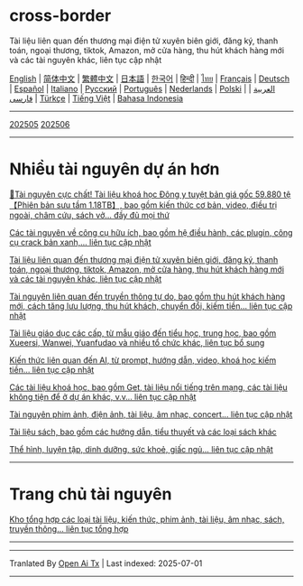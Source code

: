 # cross-border
Tài liệu liên quan đến thương mại điện tử xuyên biên giới, đăng ký, thanh toán, ngoại thương, tiktok, Amazon, mở cửa hàng, thu hút khách hàng mới và các tài nguyên khác, liên tục cập nhật

[English](https://openaitx.github.io/view.html?user=mswnlz&project=cross-border&lang=en) | [简体中文](https://openaitx.github.io/view.html?user=mswnlz&project=cross-border&lang=zh-CN) | [繁體中文](https://openaitx.github.io/view.html?user=mswnlz&project=cross-border&lang=zh-TW) | [日本語](https://openaitx.github.io/view.html?user=mswnlz&project=cross-border&lang=ja) | [한국어](https://openaitx.github.io/view.html?user=mswnlz&project=cross-border&lang=ko) | [हिन्दी](https://openaitx.github.io/view.html?user=mswnlz&project=cross-border&lang=hi) | [ไทย](https://openaitx.github.io/view.html?user=mswnlz&project=cross-border&lang=th) | [Français](https://openaitx.github.io/view.html?user=mswnlz&project=cross-border&lang=fr) | [Deutsch](https://openaitx.github.io/view.html?user=mswnlz&project=cross-border&lang=de) | [Español](https://openaitx.github.io/view.html?user=mswnlz&project=cross-border&lang=es) | [Italiano](https://openaitx.github.io/view.html?user=mswnlz&project=cross-border&lang=it) | [Русский](https://openaitx.github.io/view.html?user=mswnlz&project=cross-border&lang=ru) | [Português](https://openaitx.github.io/view.html?user=mswnlz&project=cross-border&lang=pt) | [Nederlands](https://openaitx.github.io/view.html?user=mswnlz&project=cross-border&lang=nl) | [Polski](https://openaitx.github.io/view.html?user=mswnlz&project=cross-border&lang=pl) | [العربية](https://openaitx.github.io/view.html?user=mswnlz&project=cross-border&lang=ar) | [فارسی](https://openaitx.github.io/view.html?user=mswnlz&project=cross-border&lang=fa) | [Türkçe](https://openaitx.github.io/view.html?user=mswnlz&project=cross-border&lang=tr) | [Tiếng Việt](https://openaitx.github.io/view.html?user=mswnlz&project=cross-border&lang=vi) | [Bahasa Indonesia](https://openaitx.github.io/view.html?user=mswnlz&project=cross-border&lang=id)

------------
[202505](https://raw.githubusercontent.com/mswnlz/cross-border/main/202505.md)
[202506](https://raw.githubusercontent.com/mswnlz/cross-border/main/202506.md)



---------------
# Nhiều tài nguyên dự án hơn

[🎁Tài nguyên cực chất! Tài liệu khoá học Đông y tuyệt bản giá gốc 59.880 tệ【Phiên bản sưu tầm 1.18TB】, bao gồm kiến thức cơ bản, video, điều trị ngoài, châm cứu, sách vở… đầy đủ mọi thứ](https://github.com/mswnlz/chinese-traditional)

[Các tài nguyên về công cụ hữu ích, bao gồm hệ điều hành, các plugin, công cụ crack bản xanh,… liên tục cập nhật](https://github.com/mswnlz/tools)


[Tài liệu liên quan đến thương mại điện tử xuyên biên giới, đăng ký, thanh toán, ngoại thương, tiktok, Amazon, mở cửa hàng, thu hút khách hàng mới và các tài nguyên khác, liên tục cập nhật](https://github.com/mswnlz/cross-border)

[Tài nguyên liên quan đến truyền thông tự do, bao gồm thu hút khách hàng mới, cách tăng lưu lượng, thu hút khách, chuyển đổi, kiếm tiền… liên tục cập nhật](https://github.com/mswnlz/self-media)

[Tài liệu giáo dục các cấp, từ mẫu giáo đến tiểu học, trung học, bao gồm Xueersi, Wanwei, Yuanfudao và nhiều tổ chức khác, liên tục bổ sung](https://github.com/mswnlz/edu-knowlege)

[Kiến thức liên quan đến AI, từ prompt, hướng dẫn, video, khoá học kiếm tiền… liên tục cập nhật](https://github.com/mswnlz/AIknowledge)

[Các tài liệu khoá học, bao gồm Get, tài liệu nổi tiếng trên mạng, các tài liệu không tiện để ở dự án khác, v.v… liên tục cập nhật](https://github.com/mswnlz/curriculum)

[Tài nguyên phim ảnh, điện ảnh, tài liệu, âm nhạc, concert… liên tục cập nhật](https://github.com/mswnlz/movies)

[Tài liệu sách, bao gồm các hướng dẫn, tiểu thuyết và các loại sách khác](https://github.com/mswnlz/book)

[Thể hình, luyện tập, dinh dưỡng, sức khoẻ, giấc ngủ… liên tục cập nhật](https://github.com/mswnlz/healthy)



---------------

# Trang chủ tài nguyên
[Kho tổng hợp các loại tài liệu, kiến thức, phim ảnh, tài liệu, âm nhạc, sách, truyền thông… liên tục tổng hợp](https://github.com/mswnlz)

---------------

---

Tranlated By [Open Ai Tx](https://github.com/OpenAiTx/OpenAiTx) | Last indexed: 2025-07-01

---